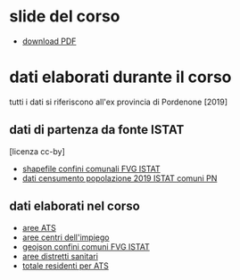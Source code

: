 # slide del corso
- [download PDF](https://github.com/napo/compafvg_datacourse/raw/main/compafvg%20-%20corso%20avanzato%20[2].pdf)

# dati elaborati durante il corso
tutti i dati si riferiscono all'ex provincia di Pordenone [2019]

## dati di partenza da fonte ISTAT
[licenza cc-by]
- [shapefile confini comunali FVG ISTAT](https://github.com/napo/compafvg_datacourse/raw/main/data/comuni_fvg_istat_2021.zip)
- [dati censumento popolazione 2019 ISTAT comuni PN](https://github.com/napo/compafvg_datacourse/raw/main/data/pn_census_2019.csv)

## dati elaborati nel corso
- [aree ATS](https://github.com/napo/compafvg_datacourse/raw/main/data/ats_pordenone.geojson)
- [aree centri dell'impiego](https://github.com/napo/compafvg_datacourse/raw/main/data/centri_impiego_pn.geojson)
- [geojson confini comuni FVG ISTAT](https://github.com/napo/compafvg_datacourse/raw/main/data/comuni_pn.geojson)
- [aree distretti sanitari](https://github.com/napo/compafvg_datacourse/raw/main/data/distretti_sanitari_pn.geojson)
- [totale residenti per ATS](https://github.com/napo/compafvg_datacourse/raw/main/data/ats_pn_popolazione_2019.csv)
